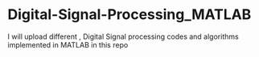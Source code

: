 # Digital-Signal-Processing_MATLAB
I will upload different , Digital Signal processing codes and algorithms implemented in MATLAB in this repo
